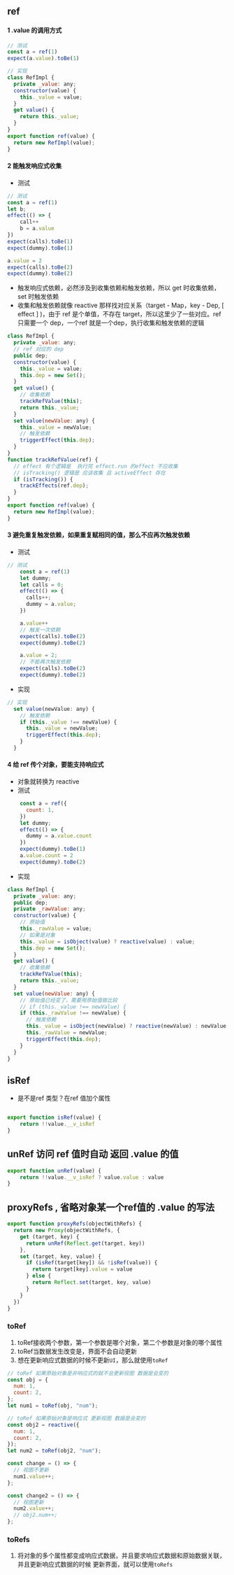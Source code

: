 ## ref

#### 1 .value 的调用方式

```js
// 测试
const a = ref(1)
expect(a.value).toBe(1)

// 实现
class RefImpl {
  private _value: any;
  constructor(value) {
    this._value = value;
  }
  get value() {
    return this._value;
  }
}
export function ref(value) {
  return new RefImpl(value);
}
```

#### 2 能触发响应式收集

- 测试
```js
// 测试
const a = ref(1)
let b;
effect(() => {
	call++
	b = a.value
})
expect(calls).toBe(1)
expect(dummy).toBe(1)

a.value = 2
expect(calls).toBe(2)
expect(dummy).toBe(2)
```

- 触发响应式依赖，必然涉及到收集依赖和触发依赖，所以 get 时收集依赖，set 时触发依赖
- 收集和触发依赖就像 reactive 那样找对应关系（target - Map，key - Dep, [ effect ] )，由于 ref 是个单值，不存在 target，所以这里少了一些对应。ref 只需要一个 dep，一个ref 就是一个dep，执行收集和触发依赖的逻辑
```js
class RefImpl {
  private _value: any;
  // ref 对应的 dep
  public dep;
  constructor(value) {
    this._value = value;
    this.dep = new Set();
  }
  get value() {
    // 收集依赖
    trackRefValue(this);
    return this._value;
  }
  set value(newValue: any) {
    this._value = newValue;
    // 触发依赖
    triggerEffect(this.dep);
  }
}
function trackRefValue(ref) {
  // effect 有个逻辑是  执行完 effect.run 的effect 不应收集
  // isTracking() 逻辑是 应该收集 且 activeEffect 存在	
  if (isTracking()) {
    trackEffects(ref.dep);
  }
}
export function ref(value) {
  return new RefImpl(value);
}
```

#### 3 避免重复触发依赖，如果重复赋相同的值，那么不应再次触发依赖

- 测试
```js
// 测试
	const a = ref(1)
    let dummy;
    let calls = 0;
    effect(() => {
      calls++;
      dummy = a.value;
    })

    a.value++
	// 触发一次依赖
    expect(calls).toBe(2)
    expect(dummy).toBe(2)

    a.value = 2;
	// 不能再次触发依赖
    expect(calls).toBe(2)
    expect(dummy).toBe(2)
```

- 实现
```js
// 实现
  set value(newValue: any) {
    // 触发依赖
    if (this._value !== newValue) {
      this._value = newValue;
      triggerEffect(this.dep);
    }
  }
```

#### 4 给 ref 传个对象，要能支持响应式
- 对象就转换为 reactive
- 测试
```js
	const a = ref({
      count: 1,
    })
    let dummy;
    effect(() => {
      dummy = a.value.count
    })
    expect(dummy).toBe(1)
    a.value.count = 2
    expect(dummy).toBe(2)
```

- 实现
```js
class RefImpl {
  private _value: any;
  public dep;
  private _rawValue: any;
  constructor(value) {
    // 原始值
    this._rawValue = value;
    // 如果是对象
    this._value = isObject(value) ? reactive(value) : value;
    this.dep = new Set();
  }
  get value() {
    // 收集依赖
    trackRefValue(this);
    return this._value;
  }
  set value(newValue: any) {
    // 原始值已经变了，需要用原始值做比较
    // if (this._value !== newValue) {
    if (this._rawValue !== newValue) {
      // 触发依赖
      this._value = isObject(newValue) ? reactive(newValue) : newValue;
      this._rawValue = newValue;
      triggerEffect(this.dep);
    }
  }
}
``` 

## isRef 
- 是不是ref 类型？在ref 值加个属性
```js

export function isRef(value) {
	return !!value.__v_isRef
}
```

## unRef 访问 ref 值时自动 返回 .value 的值
```js
export function unRef(value) {
	return !!value.__v_isRef ? value.value : value
}
```

## proxyRefs , 省略对象某一个ref值的  .value 的写法
```js
export function proxyRefs(objectWithRefs) {
  return new Proxy(objectWithRefs, {
    get (target, key) {
      return unRef(Reflect.get(target, key))
    },
    set (target, key, value) {
      if (isRef(target[key]) && !isRef(value)) {
        return target[key].value = value
      } else {
        return Reflect.set(target, key, value)
      }
    }
  })
}
```

### toRef
1. toRef接收两个参数，第一个参数是哪个对象，第二个参数是对象的哪个属性
2. toRef当数据发生改变是，界面不会自动更新
3. 想在更新响应式数据的时候不更新`UI`，那么就使用`toRef`
```js
// toRef 如果原始对象是非响应式的就不会更新视图 数据是会变的
const obj = {
  num: 1,
  count: 2,
};
let num1 = toRef(obj, "num");

// toRef 如果原始对象是响应式 更新视图 数据是会变的
const obj2 = reactive({
  num: 1,
  count: 2,
});
let num2 = toRef(obj2, "num");

const change = () => {
  // 视图不更新
  num1.value++;
};

const change2 = () => {
  // 视图更新
  num2.value++;
  // obj2.num++;
};
```

### toRefs
1. 将对象的多个属性都变成响应式数据，并且要求响应式数据和原始数据关联，并且更新响应式数据的时候   更新界面，就可以使用`toRefs`